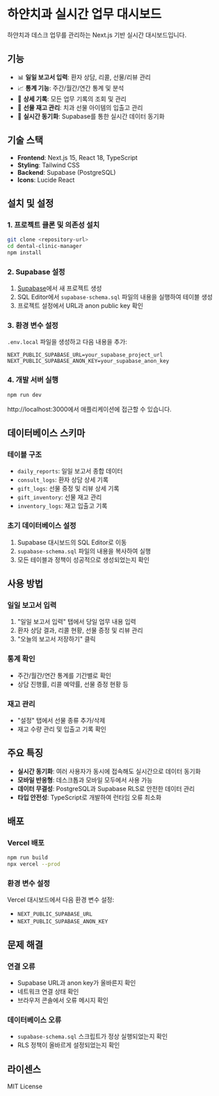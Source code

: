# 하얀치과 실시간 업무 대시보드

하얀치과 데스크 업무를 관리하는 Next.js 기반 실시간 대시보드입니다.

## 기능

- 📊 **일일 보고서 입력**: 환자 상담, 리콜, 선물/리뷰 관리
- 📈 **통계 기능**: 주간/월간/연간 통계 및 분석
- 📝 **상세 기록**: 모든 업무 기록의 조회 및 관리
- 🎁 **선물 재고 관리**: 치과 선물 아이템의 입출고 관리
- 🔄 **실시간 동기화**: Supabase를 통한 실시간 데이터 동기화

## 기술 스택

- **Frontend**: Next.js 15, React 18, TypeScript
- **Styling**: Tailwind CSS
- **Backend**: Supabase (PostgreSQL)
- **Icons**: Lucide React

## 설치 및 설정

### 1. 프로젝트 클론 및 의존성 설치

```bash
git clone <repository-url>
cd dental-clinic-manager
npm install
```

### 2. Supabase 설정

1. [Supabase](https://supabase.com)에서 새 프로젝트 생성
2. SQL Editor에서 `supabase-schema.sql` 파일의 내용을 실행하여 테이블 생성
3. 프로젝트 설정에서 URL과 anon public key 확인

### 3. 환경 변수 설정

`.env.local` 파일을 생성하고 다음 내용을 추가:

```env
NEXT_PUBLIC_SUPABASE_URL=your_supabase_project_url
NEXT_PUBLIC_SUPABASE_ANON_KEY=your_supabase_anon_key
```

### 4. 개발 서버 실행

```bash
npm run dev
```

http://localhost:3000에서 애플리케이션에 접근할 수 있습니다.

## 데이터베이스 스키마

### 테이블 구조

- `daily_reports`: 일일 보고서 종합 데이터
- `consult_logs`: 환자 상담 상세 기록
- `gift_logs`: 선물 증정 및 리뷰 상세 기록
- `gift_inventory`: 선물 재고 관리
- `inventory_logs`: 재고 입출고 기록

### 초기 데이터베이스 설정

1. Supabase 대시보드의 SQL Editor로 이동
2. `supabase-schema.sql` 파일의 내용을 복사하여 실행
3. 모든 테이블과 정책이 성공적으로 생성되었는지 확인

## 사용 방법

### 일일 보고서 입력
1. "일일 보고서 입력" 탭에서 당일 업무 내용 입력
2. 환자 상담 결과, 리콜 현황, 선물 증정 및 리뷰 관리
3. "오늘의 보고서 저장하기" 클릭

### 통계 확인
- 주간/월간/연간 통계를 기간별로 확인
- 상담 진행률, 리콜 예약률, 선물 증정 현황 등

### 재고 관리
- "설정" 탭에서 선물 종류 추가/삭제
- 재고 수량 관리 및 입출고 기록 확인

## 주요 특징

- **실시간 동기화**: 여러 사용자가 동시에 접속해도 실시간으로 데이터 동기화
- **모바일 반응형**: 데스크톱과 모바일 모두에서 사용 가능
- **데이터 무결성**: PostgreSQL과 Supabase RLS로 안전한 데이터 관리
- **타입 안전성**: TypeScript로 개발하여 런타임 오류 최소화

## 배포

### Vercel 배포

```bash
npm run build
npx vercel --prod
```

### 환경 변수 설정
Vercel 대시보드에서 다음 환경 변수 설정:
- `NEXT_PUBLIC_SUPABASE_URL`
- `NEXT_PUBLIC_SUPABASE_ANON_KEY`

## 문제 해결

### 연결 오류
- Supabase URL과 anon key가 올바른지 확인
- 네트워크 연결 상태 확인
- 브라우저 콘솔에서 오류 메시지 확인

### 데이터베이스 오류
- `supabase-schema.sql` 스크립트가 정상 실행되었는지 확인
- RLS 정책이 올바르게 설정되었는지 확인

## 라이센스

MIT License